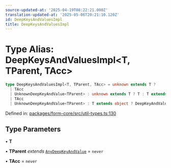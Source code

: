 ```yaml
---
source-updated-at: '2025-04-19T08:22:21.000Z'
translation-updated-at: '2025-05-06T20:21:10.120Z'
id: DeepKeysAndValuesImpl
title: DeepKeysAndValuesImpl
---
```


<!-- DO NOT EDIT: this page is autogenerated from the type comments -->

# Type Alias: DeepKeysAndValuesImpl\<T, TParent, TAcc\>

```ts
type DeepKeysAndValuesImpl<T, TParent, TAcc> = unknown extends T ? 
  | TAcc
  | UnknownDeepKeyAndValue<TParent> : unknown extends T ? T : T extends string | number | boolean | bigint | Date ? TAcc : T extends ReadonlyArray<any> ? number extends T["length"] ? DeepKeyAndValueArray<TParent, T, TAcc> : DeepKeyAndValueTuple<TParent, T, TAcc> : keyof T extends never ? 
  | TAcc
  | UnknownDeepKeyAndValue<TParent> : T extends object ? DeepKeyAndValueObject<TParent, T, TAcc> : TAcc;
```

Defined in: [packages/form-core/src/util-types.ts:130](https://github.com/TanStack/form/blob/main/packages/form-core/src/util-types.ts#L130)

## Type Parameters

• **T**

• **TParent** *extends* [`AnyDeepKeyAndValue`](../interfaces/anydeepkeyandvalue.md) = `never`

• **TAcc** = `never`
